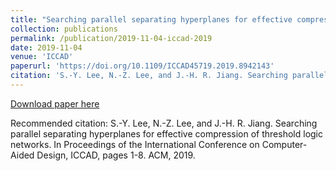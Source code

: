 ```yaml
---
title: "Searching parallel separating hyperplanes for effective compression of threshold logic networks"
collection: publications
permalink: /publication/2019-11-04-iccad-2019
date: 2019-11-04
venue: 'ICCAD'
paperurl: 'https://doi.org/10.1109/ICCAD45719.2019.8942143'
citation: 'S.-Y. Lee, N.-Z. Lee, and J.-H. R. Jiang. Searching parallel separating hyperplanes for effective compression of threshold logic networks. In Proceedings of the International Conference on Computer-Aided Design, ICCAD, pages 1-8. ACM, 2019.'
---
```


<a href='https://doi.org/10.1109/ICCAD45719.2019.8942143'>Download paper here</a>

Recommended citation: S.-Y. Lee, N.-Z. Lee, and J.-H. R. Jiang. Searching parallel separating hyperplanes for effective compression of threshold logic networks. In Proceedings of the International Conference on Computer-Aided Design, ICCAD, pages 1-8. ACM, 2019.